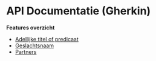 # API Documentatie (Gherkin)

**Features overzicht**
- [Adellijke titel of predicaat](../../features/adellijke_titel_predicaat.feature)
- [Geslachtsnaam](../../features/geslachtsnaam_leeg_onbekend.feature.md)
- [Partners](../../features/meerdere-partners.feature.md)